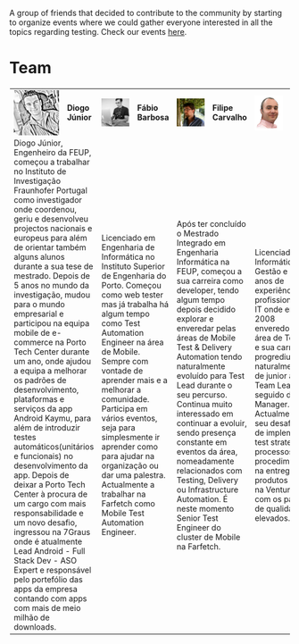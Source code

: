 
A group of friends that decided to contribute to the community by starting to organize events where we could gather everyone interested in all the topics regarding testing. 
Check our events <a href="https://portotestersmeetup.eventbrite.com" target="_blank">here</a>.

# Team

<table width="500px" height="100%" style="border: 1px solid transparent">

<tr>

<td>
<img src="images/organization/diogo_junior.jpg" style="min-width:50px;" align="left"/>
</td>
<td>
<b>Diogo Júnior</b>
</td>

<td>
<img src="images/organization/fabio_barbosa.jpg" style="min-width:50px;" align="left"/>
</td>
<td>
<b>Fábio Barbosa</b>
</td>

<td>
<img src="images/organization/filipe_carvalho.jpg" style="min-width:50px;" align="left"/>
</td>
<td>
<b>Filipe Carvalho</b>
</td>

<td>
<img src="images/organization/nuno_matos.png" style="min-width:50px;" align="left"/>
</td>
<td>
<b>Nuno Matos</b>
</td>

</tr>

<tr>

<td colspan="2">
Diogo Júnior, Engenheiro da FEUP, começou a trabalhar no Instituto de Investigação Fraunhofer Portugal como investigador onde coordenou, geriu e desenvolveu projectos nacionais e europeus para além de orientar também alguns alunos durante a sua tese de mestrado.
Depois de 5 anos no mundo da investigação, mudou para o mundo empresarial e participou na equipa mobile de e-commerce na Porto Tech Center durante um ano, onde ajudou a equipa a melhorar os padrões de desenvolvimento, plataformas e serviços da app Android Kaymu, para além de introduzir testes automáticos(unitários e funcionais) no desenvolvimento da app. Depois de deixar a Porto Tech Center à procura de um cargo com mais responsabilidade e um novo desafio, ingressou na 7Graus onde é atualmente Lead Android - Full Stack Dev - ASO Expert e responsável pelo portefólio das apps da empresa contando com apps com mais de meio milhão de downloads.
</td>

<td colspan="2">
Licenciado em Engenharia de Informática no Instituto Superior de Engenharia do Porto. Começou como web tester mas já trabalha há algum tempo como Test Automation Engineer na área de Mobile. Sempre com vontade de aprender mais e a melhorar a comunidade. Participa em vários eventos, seja para simplesmente ir aprender como para ajudar na organização ou dar uma palestra. Actualmente a trabalhar na Farfetch como Mobile Test Automation Engineer.
</td>

<td colspan="2">
Após ter concluído o Mestrado Integrado em Engenharia Informática na FEUP, começou a sua carreira como developer, tendo algum tempo depois decidido explorar e enveredar pelas áreas de Mobile Test & Delivery Automation tendo naturalmente evoluído para Test Lead durante o seu percurso. Continua muito interessado em continuar a evoluir, sendo presença constante em eventos da área, nomeadamente relacionados com Testing, Delivery ou Infrastructure Automation. É neste momento Senior Test Engineer do cluster de Mobile na Farfetch.
</td>

<td colspan="2">
Licenciado em Informática de Gestão e 19 anos de experiência profissional em IT onde em 2008 enveredou na área de Testing e sua carreira progrediu naturalmente de junior a QA Team Lead seguido de Test Manager. Actualmente o seu desafio é de implementar test strategy, processos e procedimentos na entrega de produtos web na VentureOak com os padrões de qualidade elevados.
</td>

</table>
